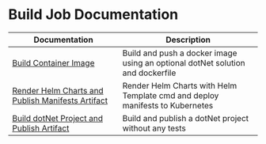 # Build Job Documentation

| Documentation                                                                | Description                                                                    |
| ---------------------------------------------------------------------------- | ------------------------------------------------------------------------------ |
| [Build Container Image](./build/containerImage.md)                           | Build and push a docker image using an optional dotNet solution and dockerfile |
| [Render Helm Charts and Publish Manifests Artifact](./build/helmTemplate.md) | Render Helm Charts with Helm Template cmd and deploy manifests to Kubernetes   |
| [Build dotNet Project and Publish Artifact](./build/dotNetCore.md)           | Build and publish a dotNet project without any tests                           |
